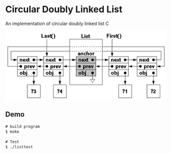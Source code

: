 # Circular Doubly Linked List
An implementation of circular doubly linked list C

![List](list.gif)

## Demo
```shell
# build program
$ make

# Test
$ ./listtest
```
